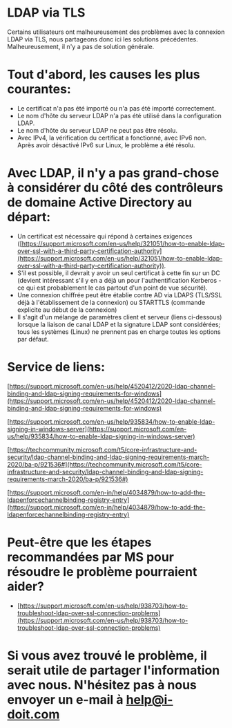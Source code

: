 # LDAP via TLS

Certains utilisateurs ont malheureusement des problèmes avec la connexion LDAP via TLS, nous partageons donc ici les solutions précédentes.  
Malheureusement, il n'y a pas de solution générale.

Tout d'abord, les causes les plus courantes:
=============================================

*   Le certificat n'a pas été importé ou n'a pas été importé correctement.
*   Le nom d'hôte du serveur LDAP n'a pas été utilisé dans la configuration LDAP.
*   Le nom d'hôte du serveur LDAP ne peut pas être résolu.
*   Avec IPv4, la vérification du certificat a fonctionné, avec IPv6 non. Après avoir désactivé IPv6 sur Linux, le problème a été résolu.

Avec LDAP, il n'y a pas grand-chose à considérer du côté des contrôleurs de domaine Active Directory au départ:
=============================================================================================================

*   Un certificat est nécessaire qui répond à certaines exigences ([https://support.microsoft.com/en-us/help/321051/how-to-enable-ldap-over-ssl-with-a-third-party-certification-authority](https://support.microsoft.com/en-us/help/321051/how-to-enable-ldap-over-ssl-with-a-third-party-certification-authority)).
*   S'il est possible, il devrait y avoir un seul certificat à cette fin sur un DC (devient intéressant s'il y en a déjà un pour l'authentification Kerberos - ce qui est probablement le cas partout d'un point de vue sécurité).
*   Une connexion chiffrée peut être établie contre AD via LDAPS (TLS/SSL déjà à l'établissement de la connexion) ou STARTTLS (commande explicite au début de la connexion)
*   Il s'agit d'un mélange de paramètres client et serveur (liens ci-dessous) lorsque la liaison de canal LDAP et la signature LDAP sont considérées; tous les systèmes (Linux) ne prennent pas en charge toutes les options par défaut.

Service de liens:
=================

[https://support.microsoft.com/en-us/help/4520412/2020-ldap-channel-binding-and-ldap-signing-requirements-for-windows](https://support.microsoft.com/en-us/help/4520412/2020-ldap-channel-binding-and-ldap-signing-requirements-for-windows)

[https://support.microsoft.com/en-us/help/935834/how-to-enable-ldap-signing-in-windows-server](https://support.microsoft.com/en-us/help/935834/how-to-enable-ldap-signing-in-windows-server) 


[https://techcommunity.microsoft.com/t5/core-infrastructure-and-security/ldap-channel-binding-and-ldap-signing-requirements-march-2020/ba-p/921536#](https://techcommunity.microsoft.com/t5/core-infrastructure-and-security/ldap-channel-binding-and-ldap-signing-requirements-march-2020/ba-p/921536#)

[https://support.microsoft.com/en-in/help/4034879/how-to-add-the-ldapenforcechannelbinding-registry-entry](https://support.microsoft.com/en-in/help/4034879/how-to-add-the-ldapenforcechannelbinding-registry-entry)

Peut-être que les étapes recommandées par MS pour résoudre le problème pourraient aider?
==============================================================

*   [https://support.microsoft.com/en-us/help/938703/how-to-troubleshoot-ldap-over-ssl-connection-problems](https://support.microsoft.com/en-us/help/938703/how-to-troubleshoot-ldap-over-ssl-connection-problems)

Si vous avez trouvé le problème, il serait utile de partager l'information avec nous. N'hésitez pas à nous envoyer un e-mail à [help@i-doit.com](mailto:help@i-doit.com)
===========================================================================================================================================
